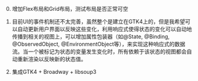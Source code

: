 0. 增加Flex布局和Grid布局，测试布局是否正常可空

1. 目前UI的事件机制还不太完善，虽然整个是建立在GTK4上的，但是我希望可以自动更新用户界面以反映这些变化，利用响应式使得状态的变化可以自动地传播到相关的视图上，可以增加属性包装器（如@State, @Binding, @ObservedObject, @EnvironmentObject等），来实现这种响应式的数据流。当一个被标记为状态的变量发生变化时，所有依赖于该状态的视图都会自动重新渲染以反映新的状态值。

2. 集成GTK4 + Broadway + libsoup3